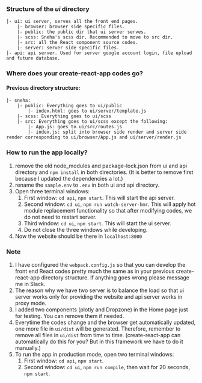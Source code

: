 ### Structure of the *ui* directory

```
|- ui: ui server, serves all the front end pages.
    |- browser: browser side specific files.
    |- public: the public dir that ui server serves.
    |- scss: Sneha's scss dir. Recommended to move to src dir.
    |- src: all the React component source codes.
    |- server: server side specific files.
|- api: api server. Used for server google account login, file upload and future database.

```

### Where does your create-react-app codes go?

#### Previous directory structure:

```
|- sneha: 
    |- public: Everything goes to ui/public
        |- index.html: goes to ui/server/template.js
    |- scss: Everything goes to ui/scss
    |- src: Everything goes to ui/scss except the following:
        |- App.js: goes to ui/src/routes.js
        |- index.js: split into browser side render and server side render corresponding to ui/browser/App.js and ui/server/render.js

```

### How to run the app locally?

1. remove the old node_modules and package-lock.json from ui and api directory and `npm install` in both directories. (It is better to remove first because I updated the dependencies a lot.)
2. rename the `sample.env` to `.env` in both ui and api directory.
3. Open three terminal windows:
   1. First window: `cd api`, `npm start`. This will start the api server.
   2. Second window: `cd ui`, `npm run watch-server-hmr`. This will apply hot module replacement functionality so that after modifying codes, we do not need to restart server.
   3. Third window: `cd ui`, `npm start`. This will start the ui server.
   4. Do not close the three windows while developing.
4. Now the website should be there in `localhost:8000`

### Note
1. I have configured the `webpack.config.js` so that you can develop the front end React codes pretty much the same as in your previous create-react-app directory structure. If anything goes wrong please message me in Slack.
2. The reason why we have two server is to balance the load so that ui server works only for providing the website and api server works in proxy mode.
3. I added two components (plotly and Dropzone) in the Home page just for testing. You can remove them if needed.
4. Everytime the codes change and the browser get automatically updated, one more file in `ui/dist` will be generated. Therefore, remember to remove all files in `ui/dist` from time to time. (create-react-app can automatically do this for you? But in this framework we have to do it manually.)
5. To run the app in production mode, open two terminal windows:
   1. First window: `cd api`, `npm start`.
   2. Second window: `cd ui`, `npm run compile`, then wait for 20 seconds, `npm start`.
    